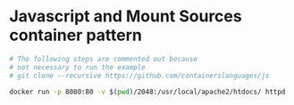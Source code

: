 # Javascript and Mount Sources container pattern

```bash
# The following steps are commented out because
# not necessary to run the example
# git clone --recursive https://github.com/containerslanguages/js

docker run -p 8080:80 -v $(pwd)/2048:/usr/local/apache2/htdocs/ httpd
```
